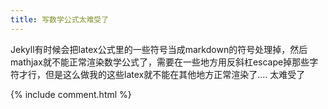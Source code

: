 ```yaml
---
title: 写数学公式太难受了
---
```


Jekyll有时候会把latex公式里的一些符号当成markdown的符号处理掉，然后mathjax就不能正常渲染数学公式了，需要在一些地方用反斜杠escape掉那些字符才行，但是这么做我的这些latex就不能在其他地方正常渲染了.... 太难受了

{% include comment.html %}
